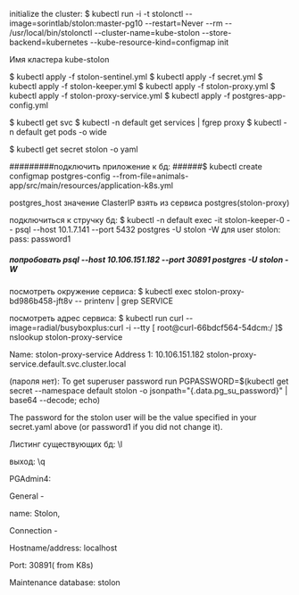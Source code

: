 initialize the cluster:
$ kubectl run -i -t stolonctl --image=sorintlab/stolon:master-pg10  --restart=Never --rm -- /usr/local/bin/stolonctl --cluster-name=kube-stolon --store-backend=kubernetes --kube-resource-kind=configmap init 


Имя кластера kube-stolon

$ kubectl apply -f stolon-sentinel.yml
$ kubectl apply -f secret.yml
$ kubectl apply -f stolon-keeper.yml
$ kubectl apply -f stolon-proxy.yml
$ kubectl apply -f stolon-proxy-service.yml
$ kubectl apply -f postgres-app-config.yml

$ kubectl get svc
$ kubectl -n default get services | fgrep proxy
$ kubectl -n default get pods -o wide

$ kubectl get secret stolon -o yaml

#########подключить приложение  к бд:
######$ kubectl create configmap postgres-config --from-file=animals-app/src/main/resources/application-k8s.yml

postgres_host значение ClasterIP взять из сервиса postgres(stolon-proxy)


подключиться к стручку бд:
$ kubectl -n default exec -it stolon-keeper-0 -- psql --host 10.1.7.141 --port 5432 postgres -U stolon -W
для user stolon:
pass: password1




##### попробовать psql --host 10.106.151.182 --port 30891 postgres -U stolon -W

посмотреть окружение сервиса:
$ kubectl exec stolon-proxy-bd986b458-jft8v -- printenv | grep SERVICE

посмотреть адрес сервиса:
$ kubectl run curl --image=radial/busyboxplus:curl -i --tty
[ root@curl-66bdcf564-54dcm:/ ]$ nslookup stolon-proxy-service

Name:      stolon-proxy-service
Address 1: 10.106.151.182 stolon-proxy-service.default.svc.cluster.local


(пароля нет):
To get superuser password run
    PGPASSWORD=$(kubectl get secret --namespace default stolon -o jsonpath="{.data.pg_su_password}" | base64 --decode; echo)

The password for the stolon user will be the value specified in your secret.yaml above (or password1 if you did not change it).

Листинг существующих бд:
\l

выход:
\q


PGAdmin4: 

General -  

name: Stolon,

Connection -

Hostname/address: localhost

Port: 30891(<value NodePort> from K8s)

Maintenance database: stolon 
 
